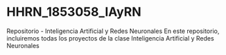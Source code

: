 # HHRN_1853058_IAyRN
Repositorio - Inteligencia Artificial y Redes Neuronales 
En este repositorio, incluiremos todas los proyectos de la clase Inteligencia Artificial y Redes Neuronales 

